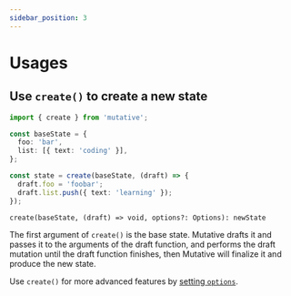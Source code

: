 ```yaml
---
sidebar_position: 3
---
```


# Usages


## Use `create()` to create a new state

```ts
import { create } from 'mutative';

const baseState = {
  foo: 'bar',
  list: [{ text: 'coding' }],
};

const state = create(baseState, (draft) => {
  draft.foo = 'foobar';
  draft.list.push({ text: 'learning' });
});
```

`create(baseState, (draft) => void, options?: Options): newState`

The first argument of `create()` is the base state. Mutative drafts it and passes it to the arguments of the draft function, and performs the draft mutation until the draft function finishes, then Mutative will finalize it and produce the new state.

Use `create()` for more advanced features by [setting `options`](#createstate-fn-options).
